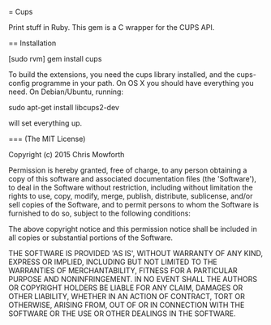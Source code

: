 = Cups

Print stuff in Ruby. This gem is a C wrapper for the CUPS API.

== Installation

  [sudo rvm] gem install cups
  
To build the extensions, you need the cups library installed, and the cups-config programme in your path. On OS X you should have everything you need. On Debian/Ubuntu, running:

  sudo apt-get install libcups2-dev

will set everything up.

=== (The MIT License)

Copyright (c) 2015 Chris Mowforth

Permission is hereby granted, free of charge, to any person obtaining
a copy of this software and associated documentation files (the
'Software'), to deal in the Software without restriction, including
without limitation the rights to use, copy, modify, merge, publish,
distribute, sublicense, and/or sell copies of the Software, and to
permit persons to whom the Software is furnished to do so, subject to
the following conditions:

The above copyright notice and this permission notice shall be
included in all copies or substantial portions of the Software.

THE SOFTWARE IS PROVIDED 'AS IS', WITHOUT WARRANTY OF ANY KIND,
EXPRESS OR IMPLIED, INCLUDING BUT NOT LIMITED TO THE WARRANTIES OF
MERCHANTABILITY, FITNESS FOR A PARTICULAR PURPOSE AND NONINFRINGEMENT.
IN NO EVENT SHALL THE AUTHORS OR COPYRIGHT HOLDERS BE LIABLE FOR ANY
CLAIM, DAMAGES OR OTHER LIABILITY, WHETHER IN AN ACTION OF CONTRACT,
TORT OR OTHERWISE, ARISING FROM, OUT OF OR IN CONNECTION WITH THE
SOFTWARE OR THE USE OR OTHER DEALINGS IN THE SOFTWARE.
